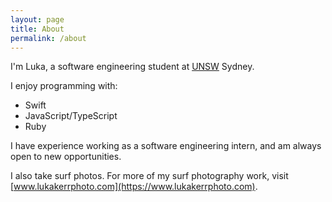 ```yaml
---
layout: page
title: About
permalink: /about
---
```


I'm Luka, a software engineering student at [UNSW](https://www.unsw.edu.au) Sydney.

I enjoy programming with:

* Swift
* JavaScript/TypeScript
* Ruby

I have experience working as a software engineering intern, and am always open to new opportunities.

I also take surf photos. For more of my surf photography work, visit [www.lukakerrphoto.com](https://www.lukakerrphoto.com).